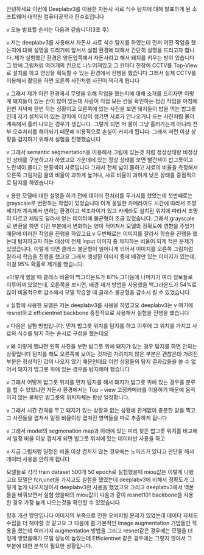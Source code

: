 안녕하세요 이번에
Deeplabv3를 이용한 자돈사 사료 식수 탐지에 대해 발표하게 된
소프트웨어 대학원 컴퓨터공학과 한수호입니다

v
오늘 발표할 순서는 다음과 같습니다(3초 후)

v
저는 deeplabv3를 사용해서 자돈사 사료 식수 탐지를 하였는데
먼저 어떤 작업을 했는지에 대해 설명을 드리기에 앞서서
실험 환경에 대해서 간단히 설명을 드리고자 합니다.
제가 실험했던 환경은 양돈업쪽에서 자돈사라고 해서 돼지를 키우는 방이 있습니다
그 방에 그림처럼 여러개의 칸으로 나누어져있고
그 칸마다 천장에 CCTV를 Top-View로 설치를 하고 영상을 획득할 수 있는 환경에서 진행을 했습니다
그래서 실제 CCTV를 이용해서 촬영을 하면 오른쪽 사진처럼 사진이 찍히게 됩니다

v 
그래서 제가 이런 환경에서 무엇을 위해 작업을 했는지에 대해 소개를 드리자면
이렇게 돼지들이 있는 칸이 많이 있는데 사람이 직접 모든 칸을 확인하는 점검 작업을 아침에 한번 저녁에 한번 하는 상황이고 
오른쪽에 있는 사진을 보면 돼지들이 밥을 먹는 밥그릇인데 저기 설치되어 있는 장치에 이상이 생기면 사료가 안나오거나 또는 사진처럼 물이 계속해서 흘러 나오는 경우가 생깁니다.
그렇게 되면 저 물이 그냥 흘러가는게 아니라 전부 오수처리를 해야되기 때문에 비용적으로 손실이 커지게 됩니다.
그래서 저런 이상 상황을 감지하기 위해서 실험을 진행했습니다

v
그래서 semantic segmentation을 이용해서 그림에 있는것 처럼 정상상태랑 비정상인 상태를 구분하고자 하였고요 
가운데에 있는 정상 상태를 보면 빨간색이 밥그릇이고 노란색이 물이고 분홍색이 사료입니다
그래서 전체 넓이 물하고 사료의 비율을 측정해서 오른쪽 그림처럼
물의 비율이 과하게 높거나, 사료 비율이 과하게 낮은 상태를 중점적으로 탐지를 하였습니다

v 
용한 모델에 대한 설명을 하기 전에 데이터 전처리를 두가지를 했었는데 
첫번째로는 grayscale로 변환하는 작업이 있었습니다
이게 동일한 카메라여도 시간에 따라서 조명 세기가 계속해서 변하는 환경이고 색조차이가 있고
카메라도 설치된 위치에 따라서 조명이 다르고 세팅도 달라서 얻는 데이터에 불균형이 조금 있었습니다. 
그래서 grayscale로 변환을 하면 이런 부분에서 변화하는 양이 적어져서 모델의 정확도에 영향을 주었기 때문에 이러한 작업을 진행을 하였고요
v
두번째로는 이미지를 잘라서 학습을 진행을 했는데
탐지하고자 하는 대상이 전체 input 이미지 중 차지하는 비율이 되게 적은 문제가 있었습니다. 이렇게 되면 클래스 불균형이 일어나게 되어서 이미지를 오른쪽 그림처럼 잘라서 학습을 진행을 했고요
그래서 생성된 이미지 중에 배경만 있는 이미지가 있는데, 이걸 95% 확률로 제거를 했습니다.


v이렇게 했을 때 클래스 비율이 백그라운드가 87% 그다음에 나머지가 여러 정보들로 이루어져 있었는데, 오른쪽을 보시면, 배경 제거 방법을 사용했을 백그라운드가 54%로 많이 비율적으로 감소해서 모델 학습할 때 클래스 불균형을 감소시 킬 수 있었습니다.

v 실험에 사용한 모델은 저는 deeplabv3를 사용을 하였고요 deeplabv3는 
v 여기에 resnet하고 efficientnet backbone 중점적으로  사용해서 실험을 진행을 했습니다

v 다음은 실험 방법입니다.
먼저 밥그릇 위치를 탐지를 하고 이후에 그 위치를 가지고 사료와 식수를 탐지 하는 순서로 구성을 했는데요

v 왜 이렇게 했냐면 왼쪽 사진을 보면 밥그릇 위에 돼지가 있는 경우 탐지를 하면 안되는 상황입니다
탐지를 해도 오른쪽에 보이는 것처럼 가려지지 않은 부분은 괜찮은데 가려진 부분은 정상적인 값이 나오지 않기 때문인데요
이런 상황들의 탐지 결과값들을 쓸 수 없어서 돼지가 밥그릇 위에 있는 경우를 탐지해야 했습니다

v 그래서 어떻게 밥그릇 위치를 먼저 탐지를 해서 돼지가 밥그릇 위에 있는 경우를 분류를 할 수 있었냐면
자돈사 환경에서는 Top – view 고정카메라를 이용하기 때문에 움직이지 않는 물체인 밥그릇의 위치자체는 항상 일정합니다.

v 그래서 시간 간격을 두고 돼지가 있는 상황과 없는 상황에 관계없이 충분한 양을 찍고 그 사진들을 겹쳐서 일정 비율이상 겹처진 영역들을 따로 추출하게 됩니다

v 그래서 model의 segmenation map과 아래에 있는 미리 찾은 밥그릇 위치를 비교해서
일정 비율 이상 겹치게 되면 밥그릇 위치에 있는 데이터만 사용을 하고

v 지금 그림처럼 일정한 비율 이상 겹치지 않는 경우에는 노이즈가 있다고 판단을 해서 데이터 사용을 안하게 됩니다

모델들로 각각 train dataset 500개 50 epoch로 실험했을때 miou값은 이렇게 나왔고요
모델은 fcn,unet을 가지고도 실험을 했었는데 deeplabv3에 비해서 정확도가 그렇게 높게 나오지않아서 deeplabv3만 사용을 했었고요 그리고  deeplabv3에서 백본들을 바꿔보면서 실험 했을때의 miou값이 다음과 같이 resnet101 backbone을 사용한 경우 가장 높게 나오는것을 확인할 수 있었습니다

향후 개선 방안입니다
이미지의 부족으로 인한 오버피팅 문제가 있었는데
데이터 자체도 수집을 더 해야할 것 같고요
그 다음에 좀 기본적인 Image augmentation 기법들만 적용을 했는데
여러가지 augmentation 방법을 
그리고 resnet같은 경우에는 모델을 더 깊게 쌓았을때가 모델 성능이 높았는데
Efficientnet 같은 경우에는 그렇지 않아서 그 부분에 대한 분석이 필요한 상황입니다.
